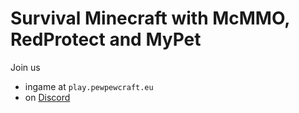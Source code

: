 # Survival Minecraft with McMMO, RedProtect and MyPet

Join us 
- ingame at `play.pewpewcraft.eu`
- on [Discord](https://discord.gg/NfX3UPU)
